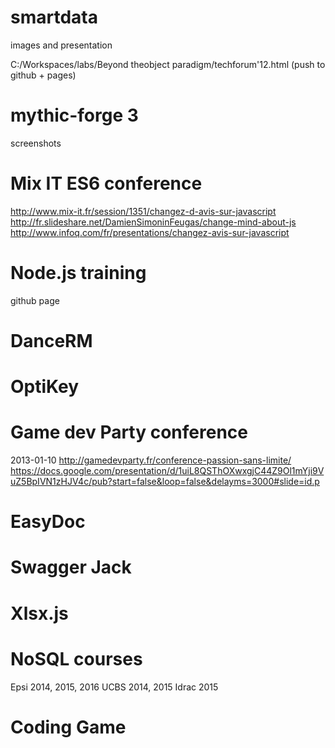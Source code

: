 # smartdata
images and presentation

C:/Workspaces/labs/Beyond theobject paradigm/techforum'12.html
(push to github + pages)

# mythic-forge 3
screenshots

# Mix IT ES6 conference
http://www.mix-it.fr/session/1351/changez-d-avis-sur-javascript
http://fr.slideshare.net/DamienSimoninFeugas/change-mind-about-js
http://www.infoq.com/fr/presentations/changez-avis-sur-javascript

# Node.js training
github page

# DanceRM

# OptiKey

# Game dev Party conference
2013-01-10
http://gamedevparty.fr/conference-passion-sans-limite/
https://docs.google.com/presentation/d/1uiL8QSThOXwxgjC44Z9Ol1mYji9VuZ5BpIVN1zHJV4c/pub?start=false&loop=false&delayms=3000#slide=id.p

# EasyDoc

# Swagger Jack

# Xlsx.js

# NoSQL courses
Epsi 2014, 2015, 2016
UCBS 2014, 2015
Idrac 2015

# Coding Game